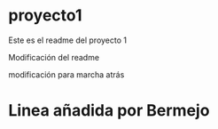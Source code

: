 # proyecto1
Este es el readme del proyecto 1

Modificación del readme

modificación para marcha atrás

# Linea añadida por Bermejo